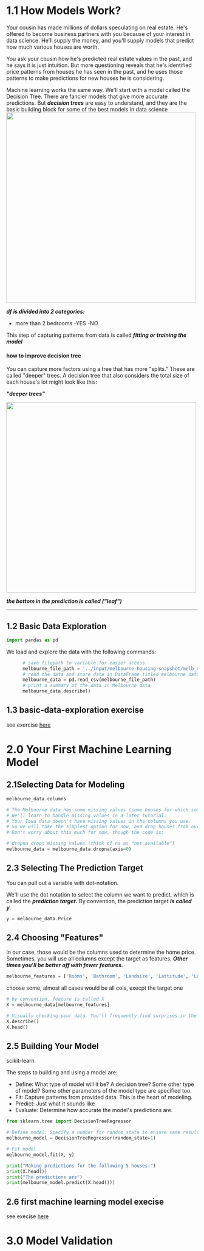 # 1.1 How Models Work?
Your cousin has made millions of dollars speculating on real estate. He's offered to become business partners with you because of your interest in data science. He'll supply the money, and you'll supply models that predict how much various houses are worth.

You ask your cousin how he's predicted real estate values in the past, and he says it is just intuition. But more questioning reveals that he's identified price patterns from houses he has seen in the past, and he uses those patterns to make predictions for new houses he is considering.

Machine learning works the same way. We'll start with a model called the Decision Tree. There are fancier models that give more accurate predictions. But ***decision trees*** are easy to understand, and they are the basic building block for some of the best models in data science
<img src="https://user-images.githubusercontent.com/51888893/217024834-f79255d1-2e68-4d74-a52a-3887a0c5075a.png" width=500px>

***df is divided into 2 categories:***
- more than 2 bedrooms -YES -NO

This step of capturing patterns from data is called ***fitting or training the model***

#### how to improve decision tree
You can capture more factors using a tree that has more "splits." These are called "deeper" trees. A decision tree that also considers the total size of each house's lot might look like this:

***"deeper trees"***

<img src="https://user-images.githubusercontent.com/51888893/217027388-6f42f47c-8c69-4734-9084-93472ce1a5e3.png" width=500px>

***the bottom in the prediction is called ("leaf")***

---
## 1.2 Basic Data Exploration
```py
import pandas as pd
```
We load and explore the data with the following commands:
```py
      # save filepath to variable for easier access
      melbourne_file_path = '../input/melbourne-housing-snapshot/melb_data.csv'
      # read the data and store data in DataFrame titled melbourne_data
      melbourne_data = pd.read_csv(melbourne_file_path) 
      # print a summary of the data in Melbourne data
      melbourne_data.describe()
```
## 1.3 basic-data-exploration exercise
see exercise [here](https://github.com/ortizfram/Kaggle-Learning-Courses/blob/main/Intro%20Machine%20Learning/exercise-explore-your-data.ipynb)

# 2.0 Your First Machine Learning Model

## 2.1Selecting Data for Modeling

```py
melbourne_data.columns
```
```py
# The Melbourne data has some missing values (some houses for which some variables weren't recorded.)
# We'll learn to handle missing values in a later tutorial.  
# Your Iowa data doesn't have missing values in the columns you use. 
# So we will take the simplest option for now, and drop houses from our data. 
# Don't worry about this much for now, though the code is:

# dropna drops missing values (think of na as "not available")
melbourne_data = melbourne_data.dropna(axis=0)
```
## 2.3 Selecting The Prediction Target
You can pull out a variable with dot-notation.

We'll use the dot notation to select the column we want to predict, which is called the ***prediction target.*** By convention, the prediction target ***is called y.***
```py
y = melbourne_data.Price
```
## 2.4 Choosing "Features"
 In our case, those would be the columns used to determine the home price. Sometimes, you will use all columns except the target as features. ***Other times you'll be better off with fewer features.***
```py
melbourne_features = ['Rooms', 'Bathroom', 'Landsize', 'Lattitude', 'Longtitude']
```
choose some, almost all cases would be all cols, execpt the target one
```py
# by convention, feature is called X
X = melbourne_data[melbourne_features]
```
```py
# Visually checking your data. You'll frequently find surprises in the dataset that deserve further inspection.
X.describe()
X.head()
```
## 2.5 Building Your Model
scikit-learn 

The steps to building and using a model are:
- Define: What type of model will it be? A decision tree? Some other type of model? Some other parameters of the model type are specified too.
- Fit: Capture patterns from provided data. This is the heart of modeling.
- Predict: Just what it sounds like
- Evaluate: Determine how accurate the model's predictions are.
```py
from sklearn.tree import DecisionTreeRegressor

# Define model. Specify a number for random_state to ensure same results each run
melbourne_model = DecisionTreeRegressor(random_state=1)

# Fit model
melbourne_model.fit(X, y)
```
```py
print("Making predictions for the following 5 houses:")
print(X.head())
print("The predictions are")
print(melbourne_model.predict(X.head()))
```
## 2.6 first machine learning model execise
see execise [here](https://github.com/ortizfram/Kaggle-Learning-Courses/blob/main/Intro%20Machine%20Learning/exercise-your-first-machine-learning-model.ipynb)

# 3.0 Model Validation
